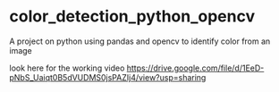 # color_detection_python_opencv
A project on python using pandas and opencv to identify color from an image

look here for the working video
https://drive.google.com/file/d/1EeD-pNbS_Uaiqt0B5dVUDMS0jsPAZIj4/view?usp=sharing
